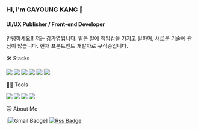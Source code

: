 ### Hi, i'm GAYOUNG KANG 👋

#### UI/UX Publisher / Front-end Developer
안녕하세요!! 저는 강가영입니다.
맡은 일에 책임감을 가지고 일하며, 새로운 기술에 관심이 많습니다.
현재 프론트엔트 개발자로 구직중입니다.


🛠️ Stacks

<img src="https://img.shields.io/badge/Html5-E34F26?style=flat-square&logo=html5&logoColor=white"/> <img src="https://img.shields.io/badge/Css3-1572B6?style=flat-square&logo=css&logoColor=white"/> <img src="https://img.shields.io/badge/JavaScript-F7DF1E?style=flat-square&logo=JavaScript&logoColor=white"/> <img src="https://img.shields.io/badge/React-61DAFB?style=flat-square&logo=react&logoColor=white"/>
 <img src="https://img.shields.io/badge/Java-007396?style=flat-square&logo=Java&logoColor=white"/>
<img src="https://img.shields.io/badge/MySQL-4479A1?style=flat-square&logo=MySQL&logoColor=white"/>  

💪🏼 Tools 

 <img src="https://img.shields.io/badge/Visual Studio Code-007ACC?style=flat-square&logo=Visual Studio Code&logoColor=white"/> <img src="https://img.shields.io/badge/GitHub-181717?style=flat-square&logo=GitHub&logoColor=white"/> <img src="https://img.shields.io/badge/Eclipse IDE-2C2255?style=flat-square&logo=Eclipse IDE&logoColor=white"/> <img src="https://img.shields.io/badge/IntelliJ IDEA-000000?style=flat-square&logo=IntelliJ IDEA&logoColor=white"/> 


🐱 About Me

[![Gmail Badge](https://img.shields.io/badge/Gmail-d14836?style=flat-square&logo=Gmail&logoColor=white&link=mailto:gangga9011@gmail.com)] [![Rss Badge](https://img.shields.io/badge/MySite-FFA500?style=flat-square&logo=MySite&logoColor=white&link=mailto:https://portfolio-react-site-4a961.web.app/)](https://portfolio-react-site-4a961.web.app/)
 
